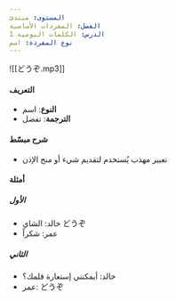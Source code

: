```yaml
---
المستوى: مبتدئ
الفصل: المفردات الأساسية
الدرس: الكلمات اليومية 1
نوع المفردة: اسم
---
```


![[どうぞ.mp3]]

#### التعريف

- **النوع**: اسم
- **الترجمة**: تفضل

#### شرح مبسّط

- تعبير مهذب يُستخدم لتقديم شيء أو منح الإذن

#### أمثلة

##### الأول

- خالد: الشاي どうぞ
- عمر: شكراً

##### الثاني

- خالد: أيمكنني إستعارة قلمك؟
- عمر: どうぞ
